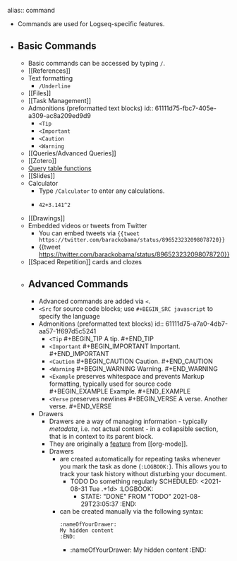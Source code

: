 alias:: command

- Commands are used for Logseq-specific features.
- ## Basic Commands
	- Basic commands can be accessed by typing `/`.
	- [[References]]
	- Text formatting
		- `/Underline`
	- [[Files]]
	- [[Task Management]]
	- Admonitions (preformatted text blocks)
	  id:: 61111d75-fbc7-405e-a309-ac8a209ed9d9
		- `<Tip`
		- `<Important`
		- `<Caution`
		- `<Warning`
	- [[Queries/Advanced Queries]]
	- [[Zotero]]
	- [Query table functions](((610fdfba-d6cf-4bb1-a88d-b3fe28e0a72d)))
	- [[Slides]]
	- Calculator
		- Type `/Calculator` to enter any calculations.
		-
		  ```calc
		  42+3.141^2
		  ```
	- [[Drawings]]
	- Embedded videos or tweets from Twitter
		- You can embed tweets via `{{tweet https://twitter.com/barackobama/status/896523232098078720}}`
		- {{tweet https://twitter.com/barackobama/status/896523232098078720}}
	- [[Spaced Repetition]] cards and clozes
	- ## Advanced Commands
		- Advanced commands are added via `<`.
		- `<Src` for source code blocks; use `#+BEGIN_SRC javascript` to specify the language
		- Admonitions (preformatted text blocks)
		  id:: 61111d75-a7a0-4db7-aa57-1f697d5c5241
			- `<Tip`
			  #+BEGIN_TIP
			  A tip.
			  #+END_TIP
			- `<Important`
			  #+BEGIN_IMPORTANT
			  Important.
			  #+END_IMPORTANT
			- `<Caution`
			  #+BEGIN_CAUTION
			  Caution.
			  #+END_CAUTION
			- `<Warning`
			  #+BEGIN_WARNING
			  Warning.
			  #+END_WARNING
			- `<Example` preserves whitespace and prevents Markup formatting, typically used for source code
			  #+BEGIN_EXAMPLE
			  Example.
			  #+END_EXAMPLE
			- `<Verse` preserves newlines
			  #+BEGIN_VERSE
			  A verse.
			  Another verse.
			  #+END_VERSE
		- Drawers
			- Drawers are a way of managing information - typically _metadata_, i.e. not actual content - in a collapsible section, that is in context to its parent block.
			- They are originally a [feature](https://orgmode.org/manual/Drawers.html) from [[org-mode]].
			- Drawers
				- are created automatically for repeating tasks whenever you mark the task as done (`:LOGBOOK:`). This allows you to track your task history without disturbing your document.
					- TODO Do something regularly
					  SCHEDULED: <2021-08-31 Tue .+1d>
					  :LOGBOOK:
					  - STATE: "DONE" FROM "TODO" 2021-08-29T23:05:37
					  :END:
				- can be created manually via the following syntax:
				  ```
				  :nameOfYourDrawer:
				  My hidden content
				  :END:
				  ```
					-
					  :nameOfYourDrawer:
					  My hidden content
					  :END: